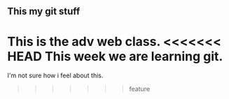 ## This my git stuff ##
This is the adv web class. 
<<<<<<< HEAD
This week we are learning git.
=======
I'm not sure how i feel about this.
>>>>>>> feature
